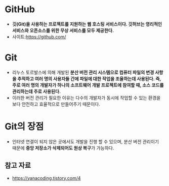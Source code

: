 # GitHub

- **깃(Git)을 사용하는 프로젝트를 지원하는 웹 호스팅 서비스이다.                      깃허브는 영리적인 서비스와 오픈소스를 위한 무상 서비스를 모두 제공한다.**
- 사이트:https://github.com/

# Git

- 리누스 토르발스에 의해 개발된 **분산 버전 관리 시스템으로 컴퓨터 파일의 변경 사항을 추적하고 여러 명의 사용자들 간에 파일에 대한 작업을 조율하는데 사용된다. 즉, 주로 여러 명의 개발자가 하나의 소프트웨어 개발 프로젝트에 참여할 때, 소스 코드를 관리하는데 주로 사용된다.**
- 이러한 버전 관리가 필요한 이유는 다수의 개발자가 동시에 작업할 수 있는 환경을 보다 안전하고 효율적으로 만들어주기 때문이다.

# Git의 장점

- 인터넷 연결이 되지 않은 곳에서도 개발을 진행 할 수 있으며, 분산 버전 관리이기 때문에 **중앙 저장소가 삭제되어도 원상 복구**가 가능하다.

## 참고 자료

- https://yanacoding.tistory.com/4